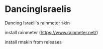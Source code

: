 # DancingIsraelis
 Dancing Israeli's rainmeter skin

install rainmeter 
(https://www.rainmeter.net/)

install rmskin from releases
